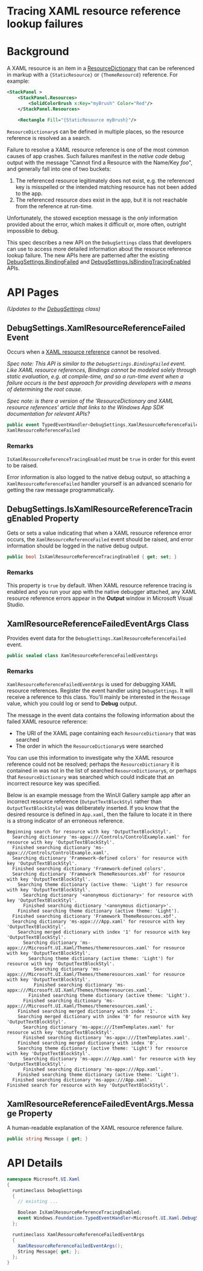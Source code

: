 Tracing XAML resource reference lookup failures
===

# Background

A XAML resource is an item in a 
[ResourceDictionary](https://docs.microsoft.com/windows/windows-app-sdk/api/winrt/Microsoft.UI.Xaml.ResourceDictionary)
that can be referenced in markup with a `{StaticResource}` or `{ThemeResourcd}` reference.
For example:

```xml
<StackPanel >
    <StackPanel.Resources>
        <SolidColorBrush x:Key="myBrush" Color="Red"/>
    </StackPanel.Resources>

    <Rectangle Fill="{StaticResource myBrush}"/>
```

`ResourceDictionary`s can be defined in multiple places, so the resource reference is resolved
as a search.

Failure to resolve a XAML resource reference is one of 
the most common causes of app crashes. Such failures manifest in the _native code_ debug output with the 
message "Cannot find a Resource with the Name/Key *foo*", and generally fall into one of two 
buckets:

1. The referenced resource legitimately does not exist, e.g. the referenced key is misspelled or 
the intended matching resource has not been added to the app.
2. The referenced resource *does* exist in the app, but it is not reachable from the reference 
at run-time.

Unfortunately, the stowed exception message is the *only* information provided about the error, 
which makes it difficult or, more often, outright impossible to debug.

This spec describes a new 
API on the `DebugSettings` class that developers can use to access more detailed information about 
the resource reference lookup failure.
The new APIs here are patterned after the existing
[DebugSettings.BindingFailed](https://docs.microsoft.com/windows/windows-app-sdk/api/winrt/Microsoft.UI.Xaml.DebugSettings.BindingFailed)
and
[DebugSettings.IsBindingTracingEnabled](https://docs.microsoft.com/windows/windows-app-sdk/api/winrt/Microsoft.UI.Xaml.DebugSettings.IsBindingTracingEnabled)
APIs.


# API Pages

_(Updates to the 
[DebugSettings](https://docs.microsoft.com/windows/windows-app-sdk/api/winrt/Microsoft.UI.Xaml.DebugSettings)
class)_

## DebugSettings.XamlResourceReferenceFailed Event

Occurs when a
[XAML resource reference](https://learn.microsoft.com/en-us/windows/apps/design/style/xaml-resource-dictionary)
cannot be resolved.

_Spec note: This API is similar to the `DebugSettings.BindingFailed` event. Like XAML resource references, 
Bindings cannot be modeled solely through static evaluation, e.g. at compile-time, and so a run-time 
event when a failure occurs is the best approach for providing developers with a means of determining the 
root cause._

_Spec note: is there a version of the 'ResourceDictionary and XAML resource references' article that 
links to the Windows App SDK documentation for relevant APIs?_

```c#
public event TypedEventHandler<DebugSettings,XamlResourceReferenceFailedEventArgs> 
XamlResourceReferenceFailed

```

### Remarks

`IsXamlResourceReferenceTracingEnabled` must be `true` in order for this event to be raised.

Error information is also logged to the native debug output,
so attaching a `XamlResourceReferenceFailed` handler yourself is an advanced scenario for 
getting the raw message programmatically.

## DebugSettings.IsXamlResourceReferenceTracingEnabled Property

Gets or sets a value indicating that when a XAML resource reference error occurs,
the `XamlResourceReferenceFailed` event should be raised,
and error information should be logged in the native debug output.

```c# 
public bool IsXamlResourceReferenceTracingEnabled { get; set; }
```

### Remarks

This property is `true` by default. When XAML resource reference tracing is enabled and you 
run your app with the native debugger attached, any  XAML resource reference errors appear 
in the **Output** window in Microsoft Visual Studio.


## XamlResourceReferenceFailedEventArgs Class

Provides event data for the `DebugSettings.XamlResourceReferenceFailed` event.

```c#
public sealed class XamlResourceReferenceFailedEventArgs
```

### Remarks

`XamlResourceReferenceFailedEventArgs` is used for debugging XAML resource references. Register the event 
handler using `DebugSettings`. It will receive a reference to this class. You'll mainly be 
interested in the `Message` value, which you could log or send to **Debug** output.

The message in the event data contains the following information about the failed XAML resource 
reference:

* The URI of the XAML page containing each `ResourceDictionary` that was searched
* The order in which the `ResourceDictionary`s were searched

You can use this information to investigate why the XAML resource reference could not be resolved; 
perhaps the `ResourceDictionary` it is contained in was not in the list of searched 
`ResourceDictionary`s, or perhaps that `ResourceDictionary` was searched which could indicate that 
an incorrect resource key was specified.

Below is an example message from the WinUI Gallery sample app after an incorrect resource reference
(`OutputTextBlockStyl` rather than `OutputTextBlockStyle`) was deliberately inserted. If you know
that the desired resource is defined in `App.xaml`, then the failure to locate it in there is a
strong indicator of an erroneous reference.

```
Beginning search for resource with key 'OutputTextBlockStyl'.
  Searching dictionary 'ms-appx:///Controls/ControlExample.xaml' for resource with key 'OutputTextBlockStyl'.
  Finished searching dictionary 'ms-appx:///Controls/ControlExample.xaml'.
  Searching dictionary 'Framework-defined colors' for resource with key 'OutputTextBlockStyl'.
  Finished searching dictionary 'Framework-defined colors'.
  Searching dictionary 'Framework ThemeResources.xbf' for resource with key 'OutputTextBlockStyl'.
    Searching theme dictionary (active theme: 'Light') for resource with key 'OutputTextBlockStyl'.
      Searching dictionary '<anonymous dictionary>' for resource with key 'OutputTextBlockStyl'.
      Finished searching dictionary '<anonymous dictionary>'.
    Finished searching theme dictionary (active theme: 'Light').
  Finished searching dictionary 'Framework ThemeResources.xbf'.
  Searching dictionary 'ms-appx:///App.xaml' for resource with key 'OutputTextBlockStyl'.
    Searching merged dictionary with index '1' for resource with key 'OutputTextBlockStyl'.
      Searching dictionary 'ms-appx:///Microsoft.UI.Xaml/Themes/themeresources.xaml' for resource with key 'OutputTextBlockStyl'.
        Searching theme dictionary (active theme: 'Light') for resource with key 'OutputTextBlockStyl'.
          Searching dictionary 'ms-appx:///Microsoft.UI.Xaml/Themes/themeresources.xaml' for resource with key 'OutputTextBlockStyl'.
          Finished searching dictionary 'ms-appx:///Microsoft.UI.Xaml/Themes/themeresources.xaml'.
        Finished searching theme dictionary (active theme: 'Light').
      Finished searching dictionary 'ms-appx:///Microsoft.UI.Xaml/Themes/themeresources.xaml'.
    Finished searching merged dictionary with index '1'.
    Searching merged dictionary with index '0' for resource with key 'OutputTextBlockStyl'.
      Searching dictionary 'ms-appx:///ItemTemplates.xaml' for resource with key 'OutputTextBlockStyl'.
      Finished searching dictionary 'ms-appx:///ItemTemplates.xaml'.
    Finished searching merged dictionary with index '0'.
    Searching theme dictionary (active theme: 'Light') for resource with key 'OutputTextBlockStyl'.
      Searching dictionary 'ms-appx:///App.xaml' for resource with key 'OutputTextBlockStyl'.
      Finished searching dictionary 'ms-appx:///App.xaml'.
    Finished searching theme dictionary (active theme: 'Light').
  Finished searching dictionary 'ms-appx:///App.xaml'.
Finished search for resource with key 'OutputTextBlockStyl'.
```


## XamlResourceReferenceFailedEventArgs.Message Property

A human-readable explanation of the XAML resource reference failure.

```c#
public string Message { get; }
```


# API Details
```c#
namespace Microsoft.UI.Xaml
{
  runtimeclass DebugSettings
  {
    // existing ...

    Boolean IsXamlResourceReferenceTracingEnabled;
    event Windows.Foundation.TypedEventHandler<Microsoft.UI.Xaml.DebugSettings,Microsoft.UI.Xaml.XamlResourceReferenceFailedEventArgs> XamlResourceReferenceFailed;
  };

  runtimeclass XamlResourceReferenceFailedEventArgs
  {
    XamlResourceReferenceFailedEventArgs();
    String Message{ get; };
  };
}

```
